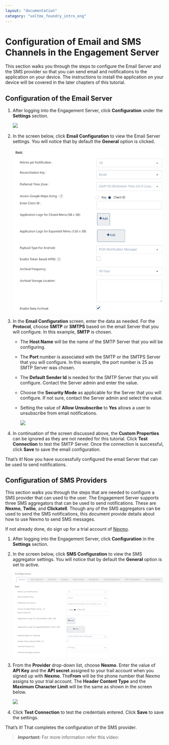 ```yaml
---
layout: "documentation"
category: "voltmx_foundry_intro_eng"
---
```

                           


Configuration of Email and SMS Channels in the Engagement Server
================================================================

This section walks you through the steps to configure the Email Server and the SMS provider so that you can send email and notifications to the application on your device. The instructions to install the application on your device will be covered in the later chapters of this tutorial.

Configuration of the Email Server
---------------------------------

1.  After logging into the Engagement Server, click **Configuration** under the **Settings** section.
    
    ![](Resources/Images/dashboard6_591x292.png)
    
2.  In the screen below, click **Email Configuration** to view the Email Server settings. You will notice that by default the **General** option is clicked.
    
    ![](Resources/Images/emailconfig2_593x363.png)
    
3.  In the **Email Configuration** screen, enter the data as needed. For the **Protocol**, choose **SMTP** or **SMTPS** based on the email Server that you will configure. In this example, **SMTP** is chosen.
    *   The **Host Name** will be the name of the SMTP Server that you will be configuring.
    *   The **Port** number is associated with the SMTP or the SMTPS Server that you will configure. In this example, the port number is 25 as SMTP Server was chosen.
    *   The **Default Sender Id** is needed for the SMTP Server that you will configure. Contact the Server admin and enter the value.
    *   Choose the **Security Mode** as applicable for the Server that you will configure. If not sure, contact the Server admin and select the value.
    *   Setting the value of **Allow Unsubscribe** to **Yes** allows a user to unsubscribe from email notifications.
        
        ![](Resources/Images/emailsmtp_552x335.png)
        
4.  In continuation of the screen discussed above, the **Custom Properties** can be ignored as they are not needed for this tutorial. Click **Test Connection** to test the SMTP Server. Once the connection is successful, click **Save** to save the email configuration.

That’s it! Now you have successfully configured the email Server that can be used to send notifications.

Configuration of SMS Providers
------------------------------

This section walks you through the steps that are needed to configure a SMS provider that can used to the user. The Engagement Server supports three SMS aggregators that can be used to send notifications. These are **Nexmo**, **Twilio**, and **Clickatell**. Though any of the SMS aggregators can be used to send the SMS notifications, this document provide details about how to use Nexmo to send SMS messages.

If not already done, do sign up for a trial account of [Nexmo](https://dashboard.nexmo.com/sign-up).

1.  After logging into the Engagement Server, click **Configuration** in the **Settings** section.
2.  In the screen below, click **SMS Configuration** to view the SMS aggregator settings. You will notice that by default the **General** option is set to active.
    
    ![](Resources/Images/smsconfig2_592x332.png)
    
3.  From the **Provider** drop-down list, choose **Nexmo**. Enter the value of **API Key** and the **API secret** assigned to your trail account when you signed up with **Nexmo**. The**From** will be the phone number that Nexmo assigns to your trial account. The **Header Content Type** and the **Maximum Character Limit** will be the same as shown in the screen below.
    
    ![](Resources/Images/nexmo.png)
    
4.  Click **Test Connection** to test the credentials entered. Click **Save** to save the settings.

That’s it! That completes the configuration of the SMS provider.

> **_Important:_** For more information refer this video:
